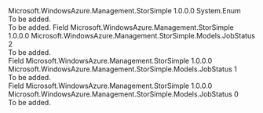 <Type Name="JobStatus" FullName="Microsoft.WindowsAzure.Management.StorSimple.Models.JobStatus">
  <TypeSignature Language="C#" Value="public enum JobStatus" />
  <TypeSignature Language="ILAsm" Value=".class public auto ansi sealed JobStatus extends System.Enum" />
  <TypeSignature Language="DocId" Value="T:Microsoft.WindowsAzure.Management.StorSimple.Models.JobStatus" />
  <TypeSignature Language="VB.NET" Value="Public Enum JobStatus" />
  <TypeSignature Language="F#" Value="type JobStatus = " />
  <AssemblyInfo>
    <AssemblyName>Microsoft.WindowsAzure.Management.StorSimple</AssemblyName>
    <AssemblyVersion>1.0.0.0</AssemblyVersion>
  </AssemblyInfo>
  <Base>
    <BaseTypeName>System.Enum</BaseTypeName>
  </Base>
  <Docs>
    <summary>To be added.</summary>
    <remarks>To be added.</remarks>
  </Docs>
  <Members>
    <Member MemberName="Completed">
      <MemberSignature Language="C#" Value="Completed" />
      <MemberSignature Language="ILAsm" Value=".field public static literal valuetype Microsoft.WindowsAzure.Management.StorSimple.Models.JobStatus Completed = int32(2)" />
      <MemberSignature Language="DocId" Value="F:Microsoft.WindowsAzure.Management.StorSimple.Models.JobStatus.Completed" />
      <MemberSignature Language="VB.NET" Value="Completed" />
      <MemberSignature Language="F#" Value="Completed = 2" Usage="Microsoft.WindowsAzure.Management.StorSimple.Models.JobStatus.Completed" />
      <MemberType>Field</MemberType>
      <AssemblyInfo>
        <AssemblyName>Microsoft.WindowsAzure.Management.StorSimple</AssemblyName>
        <AssemblyVersion>1.0.0.0</AssemblyVersion>
      </AssemblyInfo>
      <ReturnValue>
        <ReturnType>Microsoft.WindowsAzure.Management.StorSimple.Models.JobStatus</ReturnType>
      </ReturnValue>
      <MemberValue>2</MemberValue>
      <Docs>
        <summary>To be added.</summary>
      </Docs>
    </Member>
    <Member MemberName="InProgress">
      <MemberSignature Language="C#" Value="InProgress" />
      <MemberSignature Language="ILAsm" Value=".field public static literal valuetype Microsoft.WindowsAzure.Management.StorSimple.Models.JobStatus InProgress = int32(1)" />
      <MemberSignature Language="DocId" Value="F:Microsoft.WindowsAzure.Management.StorSimple.Models.JobStatus.InProgress" />
      <MemberSignature Language="VB.NET" Value="InProgress" />
      <MemberSignature Language="F#" Value="InProgress = 1" Usage="Microsoft.WindowsAzure.Management.StorSimple.Models.JobStatus.InProgress" />
      <MemberType>Field</MemberType>
      <AssemblyInfo>
        <AssemblyName>Microsoft.WindowsAzure.Management.StorSimple</AssemblyName>
        <AssemblyVersion>1.0.0.0</AssemblyVersion>
      </AssemblyInfo>
      <ReturnValue>
        <ReturnType>Microsoft.WindowsAzure.Management.StorSimple.Models.JobStatus</ReturnType>
      </ReturnValue>
      <MemberValue>1</MemberValue>
      <Docs>
        <summary>To be added.</summary>
      </Docs>
    </Member>
    <Member MemberName="Invalid">
      <MemberSignature Language="C#" Value="Invalid" />
      <MemberSignature Language="ILAsm" Value=".field public static literal valuetype Microsoft.WindowsAzure.Management.StorSimple.Models.JobStatus Invalid = int32(0)" />
      <MemberSignature Language="DocId" Value="F:Microsoft.WindowsAzure.Management.StorSimple.Models.JobStatus.Invalid" />
      <MemberSignature Language="VB.NET" Value="Invalid" />
      <MemberSignature Language="F#" Value="Invalid = 0" Usage="Microsoft.WindowsAzure.Management.StorSimple.Models.JobStatus.Invalid" />
      <MemberType>Field</MemberType>
      <AssemblyInfo>
        <AssemblyName>Microsoft.WindowsAzure.Management.StorSimple</AssemblyName>
        <AssemblyVersion>1.0.0.0</AssemblyVersion>
      </AssemblyInfo>
      <ReturnValue>
        <ReturnType>Microsoft.WindowsAzure.Management.StorSimple.Models.JobStatus</ReturnType>
      </ReturnValue>
      <MemberValue>0</MemberValue>
      <Docs>
        <summary>To be added.</summary>
      </Docs>
    </Member>
  </Members>
</Type>